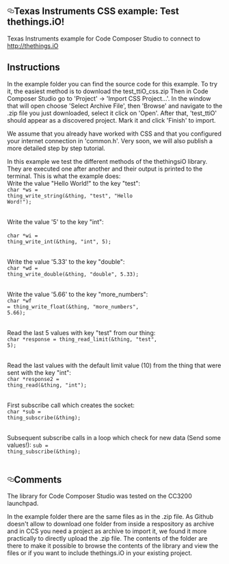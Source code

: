   <div id="readme" class="readme blob instapaper_body">
    <article class="markdown-body entry-content" itemprop="text"><h1><a id="user-content-arduino" class="anchor" href="#energia" aria-hidden="true"><svg aria-hidden="true" class="octicon octicon-link" height="16" role="img" version="1.1" viewBox="0 0 16 16" width="16"><path d="M4 9h1v1h-1c-1.5 0-3-1.69-3-3.5s1.55-3.5 3-3.5h4c1.45 0 3 1.69 3 3.5 0 1.41-0.91 2.72-2 3.25v-1.16c0.58-0.45 1-1.27 1-2.09 0-1.28-1.02-2.5-2-2.5H4c-0.98 0-2 1.22-2 2.5s1 2.5 2 2.5z m9-3h-1v1h1c1 0 2 1.22 2 2.5s-1.02 2.5-2 2.5H9c-0.98 0-2-1.22-2-2.5 0-0.83 0.42-1.64 1-2.09v-1.16c-1.09 0.53-2 1.84-2 3.25 0 1.81 1.55 3.5 3 3.5h4c1.45 0 3-1.69 3-3.5s-1.5-3.5-3-3.5z"></path></svg></a>Texas Instruments CSS example: Test thethings.iO!</h1>

<p>Texas Instruments example for Code Composer Studio to connect to <a href="http://thethings.iO">http://thethings.iO</a></p>

<h2>Instructions</h2>

In the example folder you can find the source code for this example. To try it, the easiest method is to download the test_ttiO_css.zip Then in Code Composer Studio go to 'Project' -> 'Import CSS Project...'. In the window that will open choose 'Select Archive File', then 'Browse' and navigate to the .zip file you just downloaded, select it click on 'Open'. After that, 'test_ttiO' should appear as a discovered project. Mark it and click 'Finish' to import.

We assume that you already have worked with CSS and that you configured your internet connection in 'common.h'. Very soon, we will also publish a more detailed step by step tutorial.

In this example we test the different methods of the thethingsiO library. They are executed one after another and their output is printed to the terminal. This is what the example does:</br>
Write the value "Hello World!" to the key "test":</br>
<code>char *ws = thing_write_string(&thing, "test", "Hello Word!");</code></br></br>

Write the value '5' to the key "int":</br></br>
<code>char *wi = thing_write_int(&thing, "int", 5);</code></br></br>

Write the value '5.33' to the key "double":</br>
<code>char *wd = thing_write_double(&thing, "double", 5.33);</code></br></br>

Write the value '5.66' to the key "more_numbers":</br>
<code>char *wf = thing_write_float(&thing, "more_numbers", 5.66);</code></br></br>

Read the last 5 values with key "test" from our thing:</br>
<code>char *response = thing_read_limit(&thing, "test", 5);</code></br></br>

Read the last values with the default limit value (10) from the thing that were sent with the key "int":</br>
<code>char *response2 = thing_read(&thing, "int");</code></br></br>

First subscribe call which creates the socket:</br>
<code>char *sub = thing_subscribe(&thing);</code></br></br>

Subsequent subscribe calls in a loop which check for new data (Send some values!):
<code>sub = thing_subscribe(&thing);</code></br></br>




<h2><a id="user-content-comments" class="anchor" href="#comments" aria-hidden="true"><svg aria-hidden="true" class="octicon octicon-link" height="16" role="img" version="1.1" viewBox="0 0 16 16" width="16"><path d="M4 9h1v1h-1c-1.5 0-3-1.69-3-3.5s1.55-3.5 3-3.5h4c1.45 0 3 1.69 3 3.5 0 1.41-0.91 2.72-2 3.25v-1.16c0.58-0.45 1-1.27 1-2.09 0-1.28-1.02-2.5-2-2.5H4c-0.98 0-2 1.22-2 2.5s1 2.5 2 2.5z m9-3h-1v1h1c1 0 2 1.22 2 2.5s-1.02 2.5-2 2.5H9c-0.98 0-2-1.22-2-2.5 0-0.83 0.42-1.64 1-2.09v-1.16c-1.09 0.53-2 1.84-2 3.25 0 1.81 1.55 3.5 3 3.5h4c1.45 0 3-1.69 3-3.5s-1.5-3.5-3-3.5z"></path></svg></a>Comments</h2>

The library for Code Composer Studio was tested on the CC3200 launchpad.

In the example folder there are the same files as in the .zip file. As Github doesn't allow to download one folder from inside a respository as archive and in CCS you need a project as archive to import it, we found it more practically to directly upload the .zip file. The contents of the folder are there to make it possible to browse the contents of the library and view the files or if you want to include thethings.iO in your existing project.
